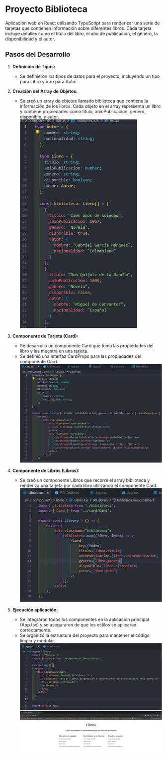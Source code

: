 # Proyecto Biblioteca 

Aplicación web en React utilizando TypeScript para renderizar una serie de tarjetas que contienen información sobre diferentes libros. Cada tarjeta incluye detalles como el título del libro, el año de publicación, el género, la disponibilidad y el autor. 

## Pasos del Desarrollo

1. **Definición de Tipos:**
   - Se definieron los tipos de datos para el proyecto, incluyendo un tipo para Libro y otro para Autor.

2. **Creación del Array de Objetos:**
   - Se creó un array de objetos llamado biblioteca que contiene la información de los libros. Cada objeto en el array representa un libro y contiene propiedades como titulo, anioPublicacion, genero, disponible, y autor.
   ![Array](screenshots/array.jpg)


3. **Componente de Tarjeta (Card):**
   - Se desarrolló un componente Card que toma las propiedades del libro y las muestra en una tarjeta.
   - Se definió una interfaz CardProps para las propiedades del componente Card.
    ![Card](screenshots/card.jpg)


4. **Componente de Libros (Libros):**
   - Se creó un componente Libros que recorre el array biblioteca y renderiza una tarjeta por cada libro utilizando el componente Card.
    ![Libros](screenshots/Libros.jpg)


5. **Ejecución aplicación:**
   - Se integraron todos los componentes en la aplicación principal (App.tsx) y se aseguraron de que los estilos se aplicaran correctamente.
   - Se organizó la estructura del proyecto para mantener el código limpio y modular.
    ![App](screenshots/app.jpg)
    ![Page](screenshots/pagina.jpg)


